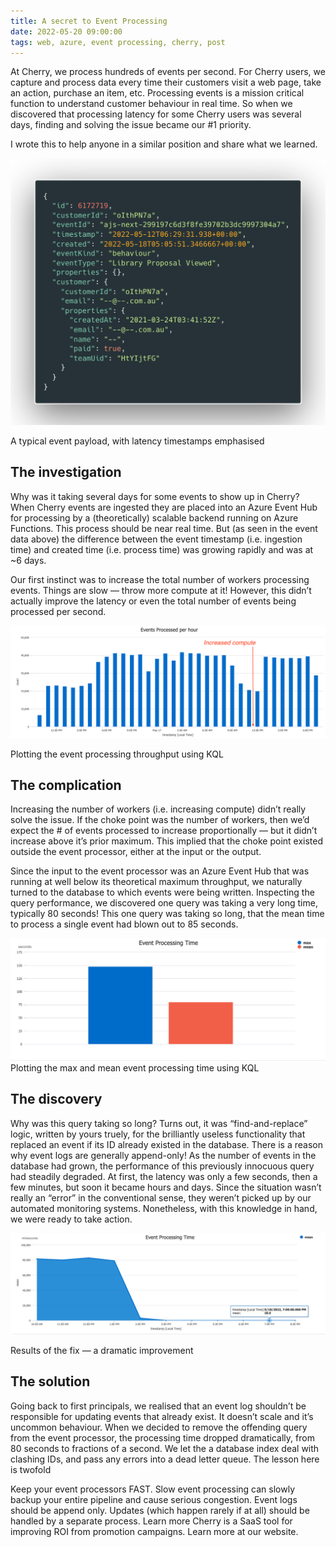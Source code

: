 ```yaml
---
title: A secret to Event Processing
date: 2022-05-20 09:00:00
tags: web, azure, event processing, cherry, post
---
```


At Cherry, we process hundreds of events per second. For Cherry users, we capture and process data every time their customers visit a web page, take an action, purchase an item, etc. Processing events is a mission critical function to understand customer behaviour in real time. So when we discovered that processing latency for some Cherry users was several days, finding and solving the issue became our #1 priority.

I wrote this to help anyone in a similar position and share what we learned.


![Data showing large delay between timestamp and created time](/images/secret-to-event-processing/delayed_event.png)


A typical event payload, with latency timestamps emphasised

## The investigation

Why was it taking several days for some events to show up in Cherry? When Cherry events are ingested they are placed into an Azure Event Hub for processing by a (theoretically) scalable backend running on Azure Functions. This process should be near real time. But (as seen in the event data above) the difference between the event timestamp (i.e. ingestion time) and created time (i.e. process time) was growing rapidly and was at ~6 days.

Our first instinct was to increase the total number of workers processing events. Things are slow — throw more compute at it! However, this didn’t actually improve the latency or even the total number of events being processed per second.

![Plotting the event processing throughput using KQL](/images/secret-to-event-processing/events_per_hour.png)

Plotting the event processing throughput using KQL

## The complication

Increasing the number of workers (i.e. increasing compute) didn’t really solve the issue. If the choke point was the number of workers, then we’d expect the # of events processed to increase proportionally — but it didn’t increase above it’s prior maximum. This implied that the choke point existed outside the event processor, either at the input or the output.

Since the input to the event processor was an Azure Event Hub that was running at well below its theoretical maximum throughput, we naturally turned to the database to which events were being written. Inspecting the query performance, we discovered one query was taking a very long time, typically 80 seconds! This one query was taking so long, that the mean time to process a single event had blown out to 85 seconds.


![Plotting the max and mean event processing time using KQL](/images/secret-to-event-processing/event_processing_time_before.png)
Plotting the max and mean event processing time using KQL

## The discovery

Why was this query taking so long? Turns out, it was “find-and-replace” logic, written by yours truely, for the brilliantly useless functionality that replaced an event if its ID already existed in the database. There is a reason why event logs are generally append-only! As the number of events in the database had grown, the performance of this previously innocuous query had steadily degraded. At first, the latency was only a few seconds, then a few minutes, but soon it became hours and days. Since the situation wasn’t really an “error” in the conventional sense, they weren’t picked up by our automated monitoring systems. Nonetheless, with this knowledge in hand, we were ready to take action.

![Results of the fix — a dramatic improvement](/images/secret-to-event-processing/event_processing_time_fixed.png)

Results of the fix — a dramatic improvement

## The solution

Going back to first principals, we realised that an event log shouldn’t be responsible for updating events that already exist. It doesn’t scale and it’s uncommon behaviour. When we decided to remove the offending query from the event processor, the processing time dropped dramatically, from 80 seconds to fractions of a second. We let the a database index deal with clashing IDs, and pass any errors into a dead letter queue. The lesson here is twofold

Keep your event processors FAST. Slow event processing can slowly backup your entire pipeline and cause serious congestion.
Event logs should be append only. Updates (which happen rarely if at all) should be handled by a separate process.
Learn more
Cherry is a SaaS tool for improving ROI from promotion campaigns. Learn more at our website.

